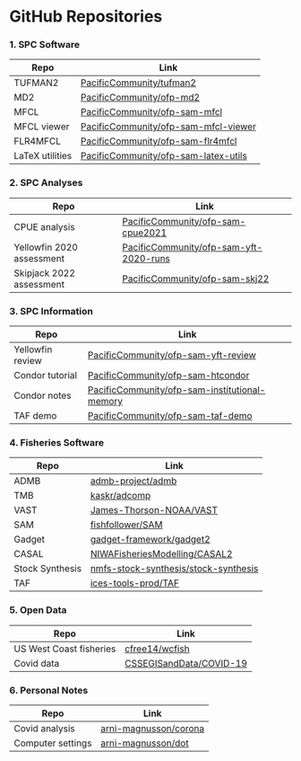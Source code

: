 # GitHub Repositories

### 1. SPC Software

Repo                      | Link
---                       | ---
TUFMAN2                   | [PacificCommunity/tufman2](https://github.com/PacificCommunity/tufman2)
MD2                       | [PacificCommunity/ofp-md2](https://github.com/PacificCommunity/ofp-md2)
MFCL                      | [PacificCommunity/ofp-sam-mfcl](https://github.com/PacificCommunity/ofp-sam-mfcl)
MFCL viewer               | [PacificCommunity/ofp-sam-mfcl-viewer](https://github.com/PacificCommunity/ofp-sam-mfcl-viewer)
FLR4MFCL                  | [PacificCommunity/ofp-sam-flr4mfcl](https://github.com/PacificCommunity/ofp-sam-flr4mfcl)
LaTeX utilities           | [PacificCommunity/ofp-sam-latex-utils](https://github.com/PacificCommunity/ofp-sam-latex-utils)

### 2. SPC Analyses

Repo                      | Link
---                       | ---
CPUE analysis             | [PacificCommunity/ofp-sam-cpue2021](https://github.com/PacificCommunity/ofp-sam-cpue2021)
Yellowfin 2020 assessment | [PacificCommunity/ofp-sam-yft-2020-runs](https://github.com/PacificCommunity/ofp-sam-yft-2020-runs)
Skipjack 2022 assessment  | [PacificCommunity/ofp-sam-skj22](https://github.com/PacificCommunity/ofp-sam-skj22)

### 3. SPC Information

Repo                      | Link
---                       | ---
Yellowfin review          | [PacificCommunity/ofp-sam-yft-review](https://github.com/PacificCommunity/ofp-sam-yft-review)
Condor tutorial           | [PacificCommunity/ofp-sam-htcondor](https://github.com/PacificCommunity/ofp-sam-htcondor)
Condor notes              | [PacificCommunity/ofp-sam-institutional-memory](https://github.com/PacificCommunity/ofp-sam-institutional-memory)
TAF demo                  | [PacificCommunity/ofp-sam-taf-demo](https://github.com/PacificCommunity/ofp-sam-taf-demo)

### 4. Fisheries Software

Repo                      | Link
---                       | ---
ADMB                      | [admb-project/admb](https://github.com/admb-project/admb)
TMB                       | [kaskr/adcomp](https://github.com/kaskr/adcomp)
VAST                      | [James-Thorson-NOAA/VAST](https://github.com/James-Thorson-NOAA/VAST)
SAM                       | [fishfollower/SAM](https://github.com/fishfollower/SAM)
Gadget                    | [gadget-framework/gadget2](https://github.com/gadget-framework/gadget2)
CASAL                     | [NIWAFisheriesModelling/CASAL2](https://github.com/NIWAFisheriesModelling/CASAL2)
Stock Synthesis           | [nmfs-stock-synthesis/stock-synthesis](https://github.com/nmfs-stock-synthesis/stock-synthesis)
TAF                       | [ices-tools-prod/TAF](https://github.com/ices-tools-prod/TAF)

### 5. Open Data

Repo                      | Link
---                       | ---
US West Coast fisheries   | [cfree14/wcfish](https://github.com/cfree14/wcfish)
Covid data                | [CSSEGISandData/COVID-19](https://github.com/CSSEGISandData/COVID-19)

### 6. Personal Notes

Repo                      | Link
---                       | ---
Covid analysis            | [arni-magnusson/corona](https://github.com/arni-magnusson/corona)
Computer settings         | [arni-magnusson/dot](https://github.com/arni-magnusson/dot)
